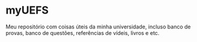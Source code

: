 # myUEFS
Meu repositório com coisas úteis da minha universidade, incluso banco de provas, banco de questões, referências de vídeis, livros e etc.
